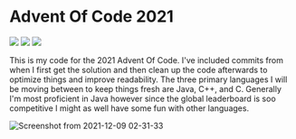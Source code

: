 # Advent Of Code 2021

![](https://img.shields.io/badge/day%20📅-2-blue)
![](https://img.shields.io/badge/stars%20⭐-2-yellow)
![](https://img.shields.io/badge/days%20completed-1-red)

This is my code for the 2021 Advent Of Code. I've included commits from when I first get the solution and then clean up the code afterwards to optimize things and improve readability. The three primary languages I will be moving between to keep things fresh are Java, C++, and C. Generally I'm most proficient in Java however since the global leaderboard is soo competitive I might as well have some fun with other languages.

![Screenshot from 2021-12-09 02-31-33](https://user-images.githubusercontent.com/25396616/145361490-b1d0d14e-9aef-424f-8058-8c46146c83a1.png)
